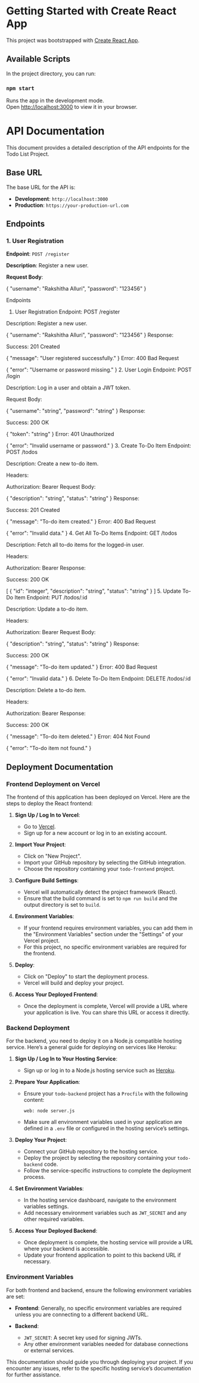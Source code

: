 # Getting Started with Create React App

This project was bootstrapped with [Create React App](https://github.com/facebook/create-react-app).

## Available Scripts

In the project directory, you can run:

### `npm start`

Runs the app in the development mode.\
Open [http://localhost:3000](http://localhost:3000) to view it in your browser.

# API Documentation

This document provides a detailed description of the API endpoints for the Todo List Project.

## Base URL

The base URL for the API is:

- **Development**: `http://localhost:3000`
- **Production**: `https://your-production-url.com`

## Endpoints

### 1. User Registration

**Endpoint**: `POST /register`

**Description**: Register a new user.

**Request Body**:

{
  "username": "Rakshitha Alluri",
  "password": "123456"
}

Endpoints
1. User Registration
Endpoint: POST /register

Description: Register a new user.

{
  "username": "Rakshitha Alluri",
  "password": "123456"
}
Response:

Success: 201 Created


{
  "message": "User registered successfully."
}
Error: 400 Bad Request


{
  "error": "Username or password missing."
}
2. User Login
Endpoint: POST /login

Description: Log in a user and obtain a JWT token.

Request Body:

{
  "username": "string",
  "password": "string"
}
Response:

Success: 200 OK

{
  "token": "string"
}
Error: 401 Unauthorized

{
  "error": "Invalid username or password."
}
3. Create To-Do Item
Endpoint: POST /todos

Description: Create a new to-do item.

Headers:

Authorization: Bearer <token>
Request Body:

{
  "description": "string",
  "status": "string"
}
Response:

Success: 201 Created


{
  "message": "To-do item created."
}
Error: 400 Bad Request

{
  "error": "Invalid data."
}
4. Get All To-Do Items
Endpoint: GET /todos

Description: Fetch all to-do items for the logged-in user.

Headers:

Authorization: Bearer <token>
Response:

Success: 200 OK

[
  {
    "id": "integer",
    "description": "string",
    "status": "string"
  }
]
5. Update To-Do Item
Endpoint: PUT /todos/:id

Description: Update a to-do item.

Headers:

Authorization: Bearer <token>
Request Body:


{
  "description": "string",
  "status": "string"
}
Response:

Success: 200 OK


{
  "message": "To-do item updated."
}
Error: 400 Bad Request


{
  "error": "Invalid data."
}
6. Delete To-Do Item
Endpoint: DELETE /todos/:id

Description: Delete a to-do item.

Headers:

Authorization: Bearer <token>
Response:

Success: 200 OK


{
  "message": "To-do item deleted."
}
Error: 404 Not Found

{
  "error": "To-do item not found."
}




## Deployment Documentation

### Frontend Deployment on Vercel

The frontend of this application has been deployed on Vercel. Here are the steps to deploy the React frontend:

1. **Sign Up / Log In to Vercel**:
   - Go to [Vercel](https://vercel.com/).
   - Sign up for a new account or log in to an existing account.

2. **Import Your Project**:
   - Click on "New Project".
   - Import your GitHub repository by selecting the GitHub integration.
   - Choose the repository containing your `todo-frontend` project.

3. **Configure Build Settings**:
   - Vercel will automatically detect the project framework (React).
   - Ensure that the build command is set to `npm run build` and the output directory is set to `build`.

4. **Environment Variables**:
   - If your frontend requires environment variables, you can add them in the "Environment Variables" section under the "Settings" of your Vercel project.
   - For this project, no specific environment variables are required for the frontend.

5. **Deploy**:
   - Click on "Deploy" to start the deployment process.
   - Vercel will build and deploy your project. 

6. **Access Your Deployed Frontend**:
   - Once the deployment is complete, Vercel will provide a URL where your application is live. You can share this URL or access it directly.

### Backend Deployment

For the backend, you need to deploy it on a Node.js compatible hosting service. Here’s a general guide for deploying on services like Heroku:

1. **Sign Up / Log In to Your Hosting Service**:
   - Sign up or log in to a Node.js hosting service such as [Heroku](https://www.heroku.com/).

2. **Prepare Your Application**:
   - Ensure your `todo-backend` project has a `Procfile` with the following content:
     ```
     web: node server.js
     ```
   - Make sure all environment variables used in your application are defined in a `.env` file or configured in the hosting service’s settings.

3. **Deploy Your Project**:
   - Connect your GitHub repository to the hosting service.
   - Deploy the project by selecting the repository containing your `todo-backend` code.
   - Follow the service-specific instructions to complete the deployment process.

4. **Set Environment Variables**:
   - In the hosting service dashboard, navigate to the environment variables settings.
   - Add necessary environment variables such as `JWT_SECRET` and any other required variables.

5. **Access Your Deployed Backend**:
   - Once deployment is complete, the hosting service will provide a URL where your backend is accessible.
   - Update your frontend application to point to this backend URL if necessary.

### Environment Variables

For both frontend and backend, ensure the following environment variables are set:

- **Frontend**: Generally, no specific environment variables are required unless you are connecting to a different backend URL.

- **Backend**:
  - `JWT_SECRET`: A secret key used for signing JWTs.
  - Any other environment variables needed for database connections or external services.

This documentation should guide you through deploying your project. If you encounter any issues, refer to the specific hosting service’s documentation for further assistance.
